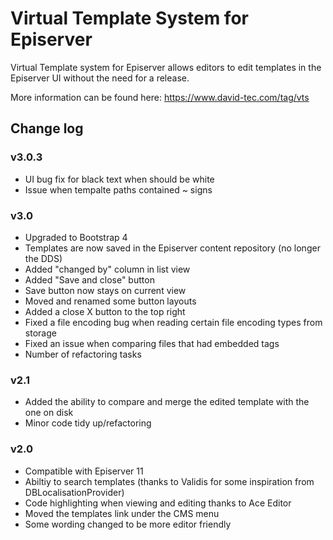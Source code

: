Virtual Template System for Episerver
=====================================

Virtual Template system for Episerver allows editors to edit templates in the Episerver UI without the need for a release. 

More information can be found here: https://www.david-tec.com/tag/vts

## Change log

### v3.0.3

- UI bug fix for black text when should be white
- Issue when tempalte paths contained ~ signs

### v3.0

- Upgraded to Bootstrap 4
- Templates are now saved in the Episerver content repository (no longer the DDS)
- Added "changed by" column in list view
- Added "Save and close" button
- Save button now stays on current view
- Moved and renamed some button layouts
- Added a close X button to the top right
- Fixed a file encoding bug when reading certain file encoding types from storage
- Fixed an issue when comparing files that had embedded </script> tags
- Number of refactoring tasks

### v2.1

- Added the ability to compare and merge the edited template with the one on disk
- Minor code tidy up/refactoring

### v2.0

- Compatible with Episerver 11
- Abiltiy to search templates (thanks to Validis for some inspiration from DBLocalisationProvider)
- Code highlighting when viewing and editing thanks to Ace Editor
- Moved the templates link under the CMS menu
- Some wording changed to be more editor friendly
